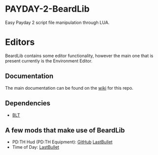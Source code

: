 # PAYDAY-2-BeardLib

Easy Payday 2 script file manipulation through LUA.

# Editors
BeardLib contains some editor functionality, however the main one that is present currently is the Environment Editor.

## Documentation
The main documentation can be found on the [wiki](https://github.com/GreatBigBushyBeard/PAYDAY-2-BeardLib/wiki) for this repo.

## Dependencies
* [BLT](https://github.com/JamesWilko/Payday-2-BLT)

## A few mods that make use of BeardLib
* PD:TH Hud (PD:TH Equipment): [GitHub](https://github.com/GreatBigBushyBeard/PAYDAY-2-PDTH-Hud/) [LastBullet](http://forums.lastbullet.net/mydownloads.php?action=view_down&did=682)
* Time of Day: [LastBullet](http://forums.lastbullet.net/mydownloads.php?action=view_down&did=14925) 